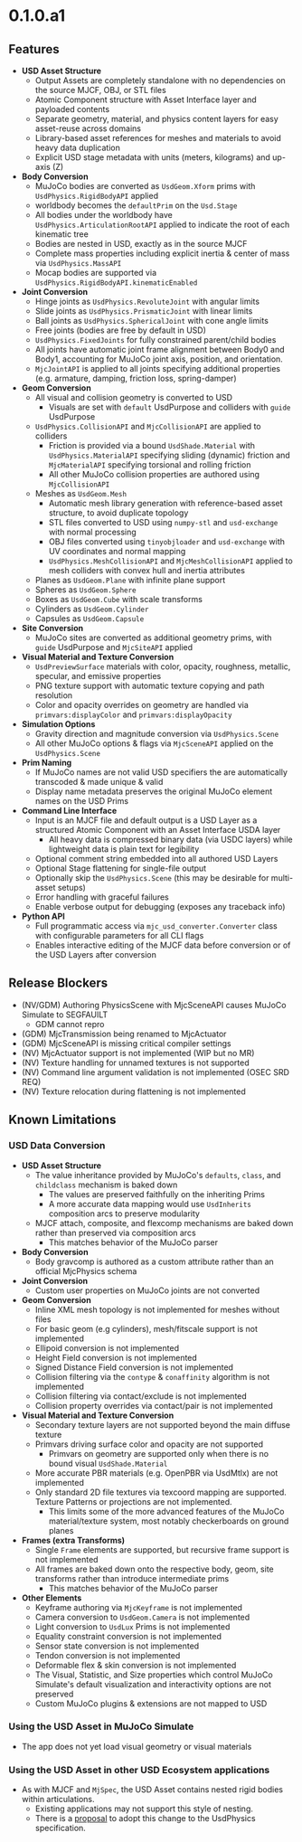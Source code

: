 # 0.1.0.a1

## Features

- **USD Asset Structure**
  - Output Assets are completely standalone with no dependencies on the source MJCF, OBJ, or STL files
  - Atomic Component structure with Asset Interface layer and payloaded contents
  - Separate geometry, material, and physics content layers for easy asset-reuse across domains
  - Library-based asset references for meshes and materials to avoid heavy data duplication
  - Explicit USD stage metadata with units (meters, kilograms) and up-axis (Z)
- **Body Conversion**
  - MuJoCo bodies are converted as `UsdGeom.Xform` prims with `UsdPhysics.RigidBodyAPI` applied
  - worldbody becomes the `defaultPrim` on the `Usd.Stage`
  - All bodies under the worldbody have `UsdPhysics.ArticulationRootAPI` applied to indicate the root of each kinematic tree
  - Bodies are nested in USD, exactly as in the source MJCF
  - Complete mass properties including explicit inertia & center of mass via `UsdPhysics.MassAPI`
  - Mocap bodies are supported via `UsdPhysics.RigidBodyAPI.kinematicEnabled`
- **Joint Conversion**
  - Hinge joints as `UsdPhysics.RevoluteJoint` with angular limits
  - Slide joints as `UsdPhysics.PrismaticJoint` with linear limits
  - Ball joints as `UsdPhysics.SphericalJoint` with cone angle limits
  - Free joints (bodies are free by default in USD)
  - `UsdPhysics.FixedJoints` for fully constrained parent/child bodies
  - All joints have automatic joint frame alignment between Body0 and Body1, accounting for MuJoCo joint axis, position, and orientation.
  - `MjcJointAPI` is applied to all joints specifying additional properties (e.g. armature, damping, friction loss, spring-damper)
- **Geom Conversion**
  - All visual and collision geometry is converted to USD
    - Visuals are set with `default` UsdPurpose and colliders with `guide` UsdPurpose
  - `UsdPhysics.CollisionAPI` and `MjcCollisionAPI` are applied to colliders
      - Friction is provided via a bound `UsdShade.Material` with `UsdPhysics.MaterialAPI` specifying sliding (dynamic) friction
        and `MjcMaterialAPI` specifying torsional and rolling friction
      - All other MuJoCo collision properties are authored using `MjcCollisionAPI`
  - Meshes as `UsdGeom.Mesh`
    - Automatic mesh library generation with reference-based asset structure, to avoid duplicate topology
    - STL files converted to USD using `numpy-stl` and `usd-exchange` with normal processing
    - OBJ files converted using `tinyobjloader` and `usd-exchange` with UV coordinates and normal mapping
    - `UsdPhysics.MeshCollisionAPI` and `MjcMeshCollisionAPI` applied to mesh colliders with convex hull and inertia attributes
  - Planes as `UsdGeom.Plane` with infinite plane support
  - Spheres as `UsdGeom.Sphere`
  - Boxes as `UsdGeom.Cube` with scale transforms
  - Cylinders as `UsdGeom.Cylinder`
  - Capsules as `UsdGeom.Capsule`
- **Site Conversion**
  - MuJoCo sites are converted as additional geometry prims, with `guide` UsdPurpose and `MjcSiteAPI` applied
- **Visual Material and Texture Conversion**
  - `UsdPreviewSurface` materials with color, opacity, roughness, metallic, specular, and emissive properties
  - PNG texture support with automatic texture copying and path resolution
  - Color and opacity overrides on geometry are handled via `primvars:displayColor` and `primvars:displayOpacity`
- **Simulation Options**
  - Gravity direction and magnitude conversion via `UsdPhysics.Scene`
  - All other MuJoCo options & flags via `MjcSceneAPI` applied on the `UsdPhysics.Scene`
- **Prim Naming**
  - If MuJoCo names are not valid USD specifiers the are automatically transcoded & made unique & valid
  - Display name metadata preserves the original MuJoCo element names on the USD Prims
- **Command Line Interface**
  - Input is an MJCF file and default output is a USD Layer as a structured Atomic Component with an Asset Interface USDA layer
    - All heavy data is compressed binary data (via USDC layers) while lightweight data is plain text for legibility
  - Optional comment string embedded into all authored USD Layers
  - Optional Stage flattening for single-file output
  - Optionally skip the `UsdPhysics.Scene` (this may be desirable for multi-asset setups)
  - Error handling with graceful failures
  - Enable verbose output for debugging (exposes any traceback info)
- **Python API**
  - Full programmatic access via `mjc_usd_converter.Converter` class with configurable parameters for all CLI flags
  - Enables interactive editing of the MJCF data before conversion or of the USD Layers after conversion

## Release Blockers

- (NV/GDM) Authoring PhysicsScene with MjcSceneAPI causes MuJoCo Simulate to SEGFAUILT
  - GDM cannot repro
- (GDM) MjcTransmission being renamed to MjcActuator
- (GDM) MjcSceneAPI is missing critical compiler settings
- (NV) MjcActuator support is not implemented (WIP but no MR)
- (NV) Texture handling for unnamed textures is not supported
- (NV) Command line argument validation is not implemented (OSEC SRD REQ)
- (NV) Texture relocation during flattening is not implemented

## Known Limitations

### USD Data Conversion

- **USD Asset Structure**
  - The value inheritance provided by MuJoCo's `defaults`, `class`, and `childclass` mechanism is baked down
    - The values are preserved faithfully on the inheriting Prims
    - A more accurate data mapping would use `UsdInherits` composition arcs to preserve modularity
  - MJCF attach, composite, and flexcomp mechanisms are baked down rather than preserved via composition arcs
    - This matches behavior of the MuJoCo parser
- **Body Conversion**
  - Body gravcomp is authored as a custom attribute rather than an official MjcPhysics schema
- **Joint Conversion**
  - Custom user properties on MuJoCo joints are not converted
- **Geom Conversion**
  - Inline XML mesh topology is not implemented for meshes without files
  - For basic geom (e.g cylinders), mesh/fitscale support is not implemented
  - Ellipoid conversion is not implemented
  - Height Field conversion is not implemented
  - Signed Distance Field conversion is not implemented
  - Collision filtering via the `contype` & `conaffinity` algorithm is not implemented
  - Collision filtering via contact/exclude is not implemented
  - Collision property overrides via contact/pair is not implemented
- **Visual Material and Texture Conversion**
  - Secondary texture layers are not supported beyond the main diffuse texture
  - Primvars driving surface color and opacity are not supported
    - Primvars on geometry are supported only when there is no bound visual `UsdShade.Material`
  - More accurate PBR materials (e.g. OpenPBR via UsdMtlx) are not implemented
  - Only standard 2D file textures via texcoord mapping are supported. Texture Patterns or projections are not implemented.
    - This limits some of the more advanced features of the MuJoCo material/texture system, most notably checkerboards on ground planes
- **Frames (extra Transforms)**
  - Single `Frame` elements are supported, but recursive frame support is not implemented
  - All frames are baked down onto the respective body, geom, site transforms rather than introduce intermediate prims
    - This matches behavior of the MuJoCo parser
- **Other Elements**
  - Keyframe authoring via `MjcKeyframe` is not implemented
  - Camera conversion to `UsdGeom.Camera` is not implemented
  - Light conversion to `UsdLux` Prims is not implemented
  - Equality constraint conversion is not implemented
  - Sensor state conversion is not implemented
  - Tendon conversion is not implemented
  - Deformable flex & skin conversion is not implemented
  - The Visual, Statistic, and Size properties which control MuJoCo Simulate's default visualization and interactivity options are not preserved
  - Custom MuJoCo plugins & extensions are not mapped to USD

### Using the USD Asset in MuJoCo Simulate

- The app does not yet load visual geometry or visual materials

### Using the USD Asset in other USD Ecosystem applications

- As with MJCF and `MjSpec`, the USD Asset contains nested rigid bodies within articulations.
  - Existing applications may not support this style of nesting.
  - There is a [proposal](https://github.com/PixarAnimationStudios/OpenUSD-proposals/pull/82) to adopt this change to the UsdPhysics specification.

